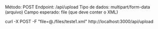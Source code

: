 Método: POST
Endpoint: /api/upload
Tipo de dados: multipart/form-data (arquivo)
Campo esperado: file (que deve conter o XML)

curl -X POST -F "file=@./files/teste1.xml" http://localhost:3000/api/upload
